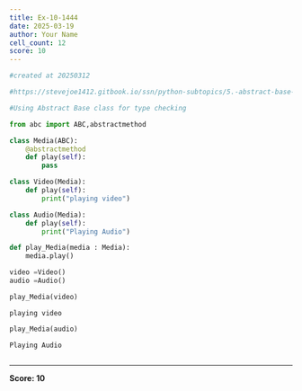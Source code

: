 ```yaml
---
title: Ex-10-1444
date: 2025-03-19
author: Your Name
cell_count: 12
score: 10
---
```


```python
#created at 20250312
```


```python
#https://stevejoe1412.gitbook.io/ssn/python-subtopics/5.-abstract-base-classes-abcs
```


```python
#Using Abstract Base class for type checking
```


```python
from abc import ABC,abstractmethod
```


```python
class Media(ABC):
    @abstractmethod
    def play(self):
        pass 
```


```python
class Video(Media):
    def play(self):
        print("playing video")
```


```python
class Audio(Media):
    def play(self):
        print("Playing Audio")
```


```python
def play_Media(media : Media):
    media.play()
```


```python
video =Video()
audio =Audio()
```


```python
play_Media(video)
```

    playing video



```python
play_Media(audio)
```

    Playing Audio



```python

```


---
**Score: 10**
